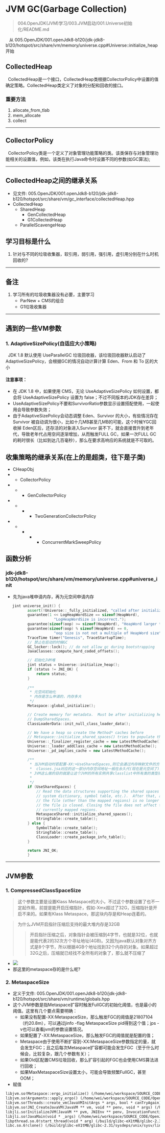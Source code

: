 # JVM GC(Garbage Collection)
> 004.OpenJDK(JVM)学习/003.JVM启动/001.Universe初始化/README.md

&nbsp;&nbsp; 从 005.OpenJDK/001.openJdk8-b120/jdk-jdk8-b120/hotspot/src/share/vm/memory/universe.cpp#Universe::initialize_heap开始
## CollectedHeap
&nbsp;&nbsp;CollectedHeap是一个接口，CollectedHeap类根据CollectorPolicy中设置的值确定策略。CollectedHeap类定义了对象的分配和回收的接口。
### 重要方法
1. allocate_from_tlab
2. mem_allocate
3. collect

---

## CollectorPolicy
&nbsp;&nbsp;CollectorPolicy类是一个定义了对象管理功能策略的类。该类保存与对象管理功能相关的设置值，例如，该类在执行Java命令时设置不同的参数(如GC算法);

---
## CollectedHeap之间的继承关系
+ 见文件: 005.OpenJDK/001.openJdk8-b120/jdk-jdk8-b120/hotspot/src/share/vm/gc_interface/collectedHeap.hpp
+ CollectedHeap
    - SharedHeap
       + GenCollectedHeap
       + G1CollectedHeap
    - ParallelScavengeHeap


## 学习目标是什么
1. 针对与不同的垃圾收集器，软引用，弱引用，强引用，虚引用分别在什么时机回收的?

---
## 备注
1. 学习所有的垃圾收集器没有必要，主要学习
    - ParNew + CMS的组合
    - G1垃圾收集器

---
## 遇到的一些VM参数
### 1. AdaptiveSizePolicy(自适应大小策略)
&nbsp;&nbsp;JDK 1.8 默认使用 UseParallelGC 垃圾回收器，该垃圾回收器默认启动了 AdaptiveSizePolicy，会根据GC的情况自动计算计算 Eden、From 和 To 区的大小
#### 注意事项：
 - 在 JDK 1.8 中，如果使用 CMS，无论 UseAdaptiveSizePolicy 如何设置，都会将 UseAdaptiveSizePolicy 设置为 false；不过不同版本的JDK存在差异；
 - UseAdaptiveSizePolicy不要和SurvivorRatio参数显示设置搭配使用，一起使用会导致参数失效；
 - 由于AdaptiveSizePolicy会动态调整 Eden、Survivor 的大小，有些情况存在Survivor 被自动调为很小，比如十几MB甚至几MB的可能，这个时候YGC回收掉 Eden区后，还存活的对象进入Survivor 装不下，就会直接晋升到老年代，导致老年代占用空间逐渐增加，从而触发FULL GC，如果一次FULL GC的耗时很长（比如到达几百毫秒），那么在要求高响应的系统就是不可取的。

## 收集策略的继承关系(在上的是超类，往下是子类)
- CHeapObj
-  + CollectorPolicy
-  +  + GenCollectorPolicy
-  +  +   + TwoGenerationCollectorPolicy
-  +  +   +   + ConcurrentMarkSweepPolicy


## 函数分析
### jdk-jdk8-b120/hotspot/src/share/vm/memory/universe.cpp#universe_init
  - 先为java堆申请内存，再为元空间申请内存
  ```c++
     jint universe_init() {
            assert(!Universe::_fully_initialized, "called after initialize_vtables");
            guarantee(1 << LogHeapWordSize == sizeof(HeapWord),
                        "LogHeapWordSize is incorrect.");
            guarantee(sizeof(oop) >= sizeof(HeapWord), "HeapWord larger than oop?");
            guarantee(sizeof(oop) % sizeof(HeapWord) == 0,
                        "oop size is not not a multiple of HeapWord size");
            TraceTime timer("Genesis", TraceStartupTime);
            // 禁止在启动的时候GC
            GC_locker::lock(); // do not allow gc during bootstrapping
            JavaClasses::compute_hard_coded_offsets();

            // 初始化JVM堆
            jint status = Universe::initialize_heap();
            if (status != JNI_OK) {
                return status;
            }
            
            /**
             * 元空间初始化
             * 内存是怎么申请的，内存多大
             */ 
            Metaspace::global_initialize();

            // Create memory for metadata.  Must be after initializing heap for
            // DumpSharedSpaces.
            ClassLoaderData::init_null_class_loader_data();

            // We have a heap so create the Method* caches before
            // Metaspace::initialize_shared_spaces() tries to populate them.
            Universe::_finalizer_register_cache = new LatestMethodCache();
            Universe::_loader_addClass_cache = new LatestMethodCache();
            Universe::_pd_implies_cache = new LatestMethodCache();

            /**
             * 当JVM启动时若配置-XX:+UseSharedSpaces,则它会通过内存映射文件的方式把classes.jsa文件的内存加载到自己的JVM进程空间中.
             *  classes.jsa对应的这一部分内存空间地址一般在永久代(现在是元空间了)内存地址空间的后面.
             * JVM这么做的目的就是让这个JVM的所有实例共享classlist中所有类的类型描述信息以达到节约物理内存的目标
             * 
             */ 
            if (UseSharedSpaces) {
                // Read the data structures supporting the shared spaces (shared
                // system dictionary, symbol table, etc.).  After that, access to
                // the file (other than the mapped regions) is no longer needed, and
                // the file is closed. Closing the file does not affect the
                // currently mapped regions.
                MetaspaceShared::initialize_shared_spaces();
                StringTable::create_table();
            } else {
                SymbolTable::create_table();
                StringTable::create_table();
                ClassLoader::create_package_info_table();
            }

            return JNI_OK;
            }
  ```



---
## JVM参数
### 1. CompressedClassSpaceSize
> 这个参数主要是设置Klass Metaspace的大小，不过这个参数设置了也不一定起作用，前提是能开启压缩指针，假如-Xmx超过了32G，压缩指针是开启不来的。如果有Klass Metaspace，那这块内存是和Heap连着的。

> 为什么JVM开启指针压缩后支持的最大堆内存是32GB
>> 开启指针压缩之后，对象指针会被压缩到4字节，也就是32位，也就是能代表2的32次方个寻址地址(4GB)。又因为java默认对象对齐方式是8个字节，所以根据4GB个地址找到32个内存的对象。如果超过32G之后，压缩就已经找不全所有的对象了，那么就不压缩了

- <img src="./pics/compressed_class_space-001.png"/>
- 那这里的metaspace存的是什么呢?
### 2. MetaspaceSize
+ 定义于文件: 005.OpenJDK/001.openJdk8-b120/jdk-jdk8-b120/hotspot/src/share/vm/runtime/globals.hpp
+ 这个JVM参数是指Metaspace扩容时触发FullGC的初始化阈值，也是最小的阈值。这里有几个要点需要明确：
  - 如果没有配置-XX:MetaspaceSize，那么触发FGC的阈值是21807104（约20.8m），可以通过jinfo -flag MetaspaceSize pid得到这个值；jps -v也可以查看jvm的参数设置情况。
  - 如果配置了-XX:MetaspaceSize，那么触发FGC的阈值就是配置的值；
  - Metaspace由于使用不断扩容到-XX:MetaspaceSize参数指定的量，就会发生FGC；且之后每次Metaspace扩容都可能会发生FGC（至于什么时候会，比较复杂，跟几个参数有关）；
  - 如果Old区配置CMS垃圾回收，那么扩容引起的FGC也会使用CMS算法进行回收；
  - 如果MaxMetaspaceSize设置太小，可能会导致频繁FullGC，甚至OOM；
+ 赋值
```txt
libjvm.so!Metaspace::ergo_initialize() (/home/wei/workspace/SOURCE_CODE/OpenJdk/005.OpenJDK/001.openJdk8-b120/jdk-jdk8-b120/hotspot/src/share/vm/memory/metaspace.cpp:3011)
libjvm.so!Arguments::apply_ergo() (/home/wei/workspace/SOURCE_CODE/OpenJdk/005.OpenJDK/001.openJdk8-b120/jdk-jdk8-b120/hotspot/src/share/vm/runtime/arguments.cpp:3670)
libjvm.so!Threads::create_vm(JavaVMInitArgs * args, bool * canTryAgain) (/home/wei/workspace/SOURCE_CODE/OpenJdk/005.OpenJDK/001.openJdk8-b120/jdk-jdk8-b120/hotspot/src/share/vm/runtime/thread.cpp:3339)
libjvm.so!JNI_CreateJavaVM(JavaVM ** vm, void ** penv, void * args) (/home/wei/workspace/SOURCE_CODE/OpenJdk/005.OpenJDK/001.openJdk8-b120/jdk-jdk8-b120/hotspot/src/share/vm/prims/jni.cpp:5166)
libjli.so!InitializeJVM(JavaVM ** pvm, JNIEnv ** penv, InvocationFunctions * ifn) (/home/wei/workspace/SOURCE_CODE/OpenJdk/005.OpenJDK/001.openJdk8-b120/jdk-jdk8-b120/jdk/src/share/bin/java.c:1146)
libjli.so!JavaMain(void * _args) (/home/wei/workspace/SOURCE_CODE/OpenJdk/005.OpenJDK/001.openJdk8-b120/jdk-jdk8-b120/jdk/src/share/bin/java.c:373)
libpthread.so.0!start_thread(void * arg) (/build/glibc-eX1tMB/glibc-2.31/nptl/pthread_create.c:477)
libc.so.6!clone() (/build/glibc-eX1tMB/glibc-2.31/sysdeps/unix/sysv/linux/x86_64/clone.S:95)
```
